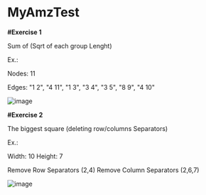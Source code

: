 # MyAmzTest

**#Exercise 1**

Sum of (Sqrt of each group Lenght)

Ex.:

Nodes: 11

Edges:
"1 2",
"4 11",
"1 3",
"3 4",
"3 5",
"8 9",
"4 10"

![image](https://user-images.githubusercontent.com/14913070/109432261-6176bb00-79d8-11eb-88b1-b0f4742b2209.png)


**#Exercise 2**

The biggest square (deleting row/columns Separators)

Ex.:

Width: 10
Height: 7

Remove Row Separators (2,4)
Remove Column Separators (2,6,7)


![image](https://user-images.githubusercontent.com/14913070/109432310-853a0100-79d8-11eb-8059-ab92789978ad.png)
